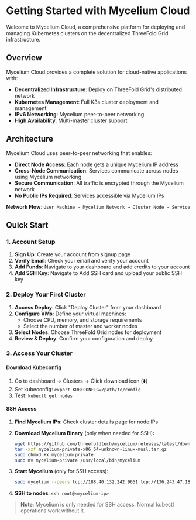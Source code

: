 # Getting Started with Mycelium Cloud

Welcome to Mycelium Cloud, a comprehensive platform for deploying and managing Kubernetes clusters on the decentralized ThreeFold Grid infrastructure.

## Overview

Mycelium Cloud provides a complete solution for cloud-native applications with:

- **Decentralized Infrastructure**: Deploy on ThreeFold Grid's distributed network
- **Kubernetes Management**: Full K3s cluster deployment and management
- **IPv6 Networking**: Mycelium peer-to-peer networking
- **High Availability**: Multi-master cluster support

## Architecture

Mycelium Cloud uses peer-to-peer networking that enables:

- **Direct Node Access**: Each node gets a unique Mycelium IP address
- **Cross-Node Communication**: Services communicate across nodes using Mycelium networking
- **Secure Communication**: All traffic is encrypted through the Mycelium network
- **No Public IPs Required**: Services accessible via Mycelium IPs

**Network Flow**: `User Machine → Mycelium Network → Cluster Node → Service`

## Quick Start

### 1. Account Setup

1. **Sign Up**: Create your account from signup page
2. **Verify Email**: Check your email and verify your account
3. **Add Funds**: Navigate to your dashboard and add credits to your account
4. **Add SSH Key**: Navigate to Add SSH card and upload your public SSH key

### 2. Deploy Your First Cluster

1. **Access Deploy**: Click "Deploy Cluster" from your dashboard
2. **Configure VMs**: Define your virtual machines:
   - Choose CPU, memory, and storage requirements
   - Select the number of master and worker nodes
3. **Select Nodes**: Choose ThreeFold Grid nodes for deployment
4. **Review & Deploy**: Confirm your configuration and deploy

### 3. Access Your Cluster

#### Download Kubeconfig

1. Go to dashboard → Clusters → Click download icon (⬇️)
2. Set kubeconfig: `export KUBECONFIG=/path/to/config`
3. Test: `kubectl get nodes`

#### SSH Access

1. **Find Mycelium IPs**: Check cluster details page for node IPs
2. **Download Mycelium Binary** (only when needed for SSH):

   ```bash
   wget https://github.com/threefoldtech/mycelium/releases/latest/download/mycelium-private-x86_64-unknown-linux-musl.tar.gz
   tar -xzf mycelium-private-x86_64-unknown-linux-musl.tar.gz
   sudo chmod +x mycelium-private
   sudo mv mycelium-private /usr/local/bin/mycelium
   ```

3. **Start Mycelium** (only for SSH access):

   ```bash
   sudo mycelium --peers tcp://188.40.132.242:9651 tcp://136.243.47.186:9651 tcp://185.69.166.7:9651 tcp://185.69.166.8:9651 tcp://65.21.231.58:9651 tcp://65.109.18.113:9651 tcp://209.159.146.190:9651 tcp://5.78.122.16:9651 tcp://5.223.43.251:9651 tcp://142.93.217.194:9651
   ```

4. **SSH to nodes**: `ssh root@<mycelium-ip>`

> **Note**: Mycelium is only needed for SSH access. Normal kubectl operations work without it.
